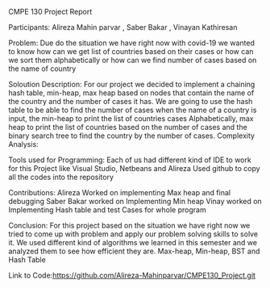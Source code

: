 CMPE 130 Project Report

Participants: Alireza Mahin parvar , Saber Bakar , Vinayan Kathiresan

Problem: 
Due do the situation we have right now with covid-19 we wanted to know how can we get list of countries based on their cases or how can we sort them alphabetically or how can we find number of cases based on the name of country


Soloution Description:
For our project we decided to implement a chaining hash table, min-heap, max heap based on nodes that contain the name of the country and the number of cases it has. We are going to use the hash table to be able to find the number of cases when the name of a country is input, the min-heap to print the list of countries cases Alphabetically, max heap to print the list of countries based on the number of cases and the binary search tree to find the country by the number of cases.
Complexity Analysis:
 
 

Tools used for Programming:
Each of us had different kind of IDE to work for this Project like Visual Studio, Netbeans and Alireza Used github to copy all the codes into the repository

Contributions:
Alireza Worked on implementing Max heap and final debugging
Saber Bakar worked on Implementing Min heap
Vinay worked on Implementing Hash table and test Cases for whole program

Conclusion:
For this project based on the situation we have right now we tried to come up with problem and apply our problem solving skills to solve it. We used different kind of algorithms we learned in this semester and we analyzed them to see how efficient they are. Max-heap, Min-heap, BST and Hash Table 

Link to Code:https://github.com/Alireza-Mahinparvar/CMPE130_Project.git
